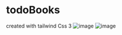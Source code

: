 # todoBooks
created with tailwind Css 3
![image](https://user-images.githubusercontent.com/52237142/192083985-71f475f9-d835-4fde-8b46-455956d28f10.png)
![image](https://user-images.githubusercontent.com/52237142/192083993-6b25876c-e0e2-428b-b46f-84ec19738068.png)
